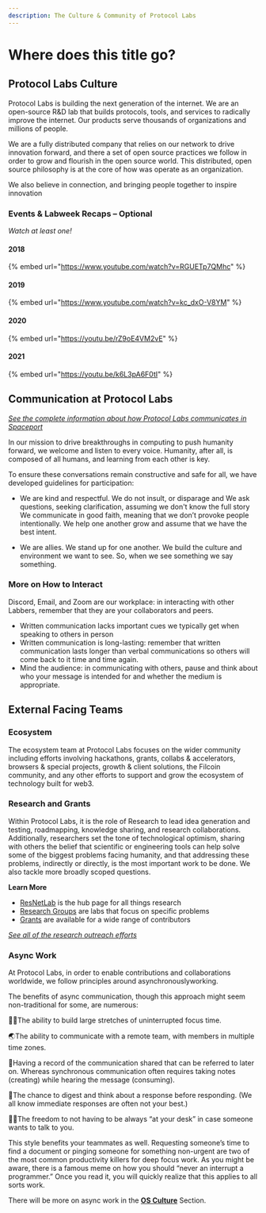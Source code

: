 ```yaml
---
description: The Culture & Community of Protocol Labs
---
```


# Where does this title go?

## Protocol Labs Culture

Protocol Labs is building the next generation of the internet. We are an open-source R&D lab that builds protocols, tools, and services to radically improve the internet. Our products serve thousands of organizations and millions of people.

We are a fully distributed company that relies on our network to drive innovation forward, and there a set of open source practices we follow in order to grow and flourish in the open source world. This distributed, open source philosophy is at the core of how was operate as an organization.


We also believe in connection, and bringing people together to inspire innovation

### Events & Labweek Recaps – Optional
_Watch at least one!_
#### 2018
{% embed url="https://www.youtube.com/watch?v=RGUETp7QMhc" %}

#### 2019
{% embed url="https://www.youtube.com/watch?v=kc_dxO-V8YM" %}

#### 2020
{% embed url="https://youtu.be/rZ9oE4VM2vE" %}

#### 2021
{% embed url="https://youtu.be/k6L3pA6F0tI" %}

## Communication at Protocol Labs
_[See the complete information about how Protocol Labs communicates in Spaceport](https://protocol.almanac.io/docs/communication-t5gNj2sm6jShmc8ZGmGxvmB9Iw1WNCCU)_

In our mission to drive breakthroughs in computing to push humanity forward, we welcome and listen to every voice. Humanity, after all, is composed of all humans, and learning from each other is key.

To ensure these conversations remain constructive and safe for all, we have developed guidelines for participation:

* We are kind and respectful. We do not insult, or disparage and We ask questions, seeking clarification, assuming we don't know the full story We communicate in good faith, meaning that we don’t provoke people intentionally. We help one another grow and assume that we have the best intent.

* We are allies. We stand up for one another. We build the culture and environment we want to see. So, when we see something we say something.

### More on How to Interact

Discord, Email, and Zoom are our workplace: in interacting with other Labbers, remember that they are your collaborators and peers.

* Written communication lacks important cues we typically get when speaking to others in person
* Written communication is long-lasting: remember that written communication lasts longer than verbal communications so others will come back to it time and time again.
* Mind the audience: in communicating with others, pause and think about who your message is intended for and whether the medium is appropriate.


## External Facing Teams
### Ecosystem
The ecosystem team at Protocol Labs focuses on the wider community including efforts involving hackathons, grants, collabs & accelerators, browsers & special projects, growth & client solutions, the Filcoin community, and any other efforts to support and grow the ecosystem of technology built for web3.

### Research and Grants

Within Protocol Labs, it is the role of Research to lead idea generation and testing, roadmapping, knowledge sharing, and research collaborations. Additionally, researchers set the tone of technological optimism, sharing with others the belief that scientific or engineering tools can help solve some of the biggest problems facing humanity, and that addressing these problems, indirectly or directly, is the most important work to be done. We also tackle more broadly scoped questions.

**Learn More**
* [ResNetLab](https://research.protocol.ai/) is the hub page for all things research
* [Research Groups](https://research.protocol.ai/groups/) are labs that focus on specific problems
* [Grants](https://grants.protocol.ai/) are available for a wide range of contributors

_[See all of the research outreach efforts](https://research.protocol.ai/outreach/)_


### Async Work
At Protocol Labs, in order to enable contributions and collaborations worldwide, we follow principles around asynchronouslyworking.

The benefits of async communication, though this approach might seem non-traditional for some, are numerous:

👩‍💻The ability to build large stretches of uninterrupted focus time.

🌏The ability to communicate with a remote team, with members in multiple time zones.

📑Having a record of the communication shared that can be referred to later on. Whereas synchronous communication often requires taking notes (creating) while hearing the message (consuming).

🤔The chance to digest and think about a response before responding. (We all know immediate responses are often not your best.)

🚴‍♂️The freedom to not having to be always “at your desk” in case someone wants to talk to you.

This style benefits your teammates as well. Requesting someone’s time to find a document or pinging someone for something non-urgent are two of the most common productivity killers for deep focus work. As you might be aware, there is a famous meme on how you should “never an interrupt a programmer.” Once you read it, you will quickly realize that this applies to all sorts work.

There will be more on async work in the **[OS Culture](protocol-labs-network/os-culture.md)** Section.
